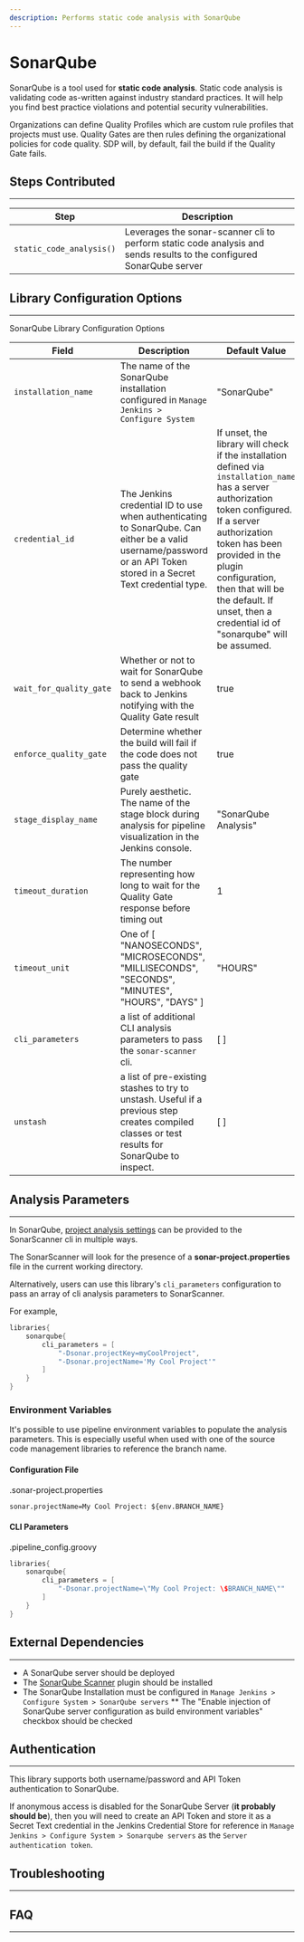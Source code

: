 ```yaml
---
description: Performs static code analysis with SonarQube
---
```


# SonarQube

SonarQube is a tool used for **static code analysis**.
Static code analysis is validating code as-written against industry standard practices.
It will help you find best practice violations and potential security vulnerabilities.

Organizations can define Quality Profiles which are custom rule profiles that projects must use.
Quality Gates are then rules defining the organizational policies for code quality.
SDP will, by default, fail the build if the Quality Gate fails.

##  Steps Contributed
---

| Step | Description |
| ----------- | ----------- |
| `static_code_analysis()` | Leverages the sonar-scanner cli to perform static code analysis and sends results to the configured SonarQube server |

## Library Configuration Options
---

 SonarQube Library Configuration Options

| Field | Description | Default Value |
| ----------- | ----------- | ----------- |
| `installation_name` | The name of the SonarQube installation configured in `Manage Jenkins > Configure System` | "SonarQube" |
| `credential_id` | The Jenkins credential ID to use when authenticating to SonarQube.  Can either be a valid username/password or an API Token stored in a Secret Text credential type. | If unset, the library will check if the installation defined via `installation_name` has a server authorization token configured. If a server authorization token has been provided in the plugin configuration, then that will be the default. If unset, then a credential id of "sonarqube" will be assumed. |
| `wait_for_quality_gate` | Whether or not to wait for SonarQube to send a webhook back to Jenkins notifying with the Quality Gate result | true |
| `enforce_quality_gate` | Determine whether the build will fail if the code does not pass the quality gate | true |
| `stage_display_name` | Purely aesthetic. The name of the stage block during analysis for pipeline visualization in the Jenkins console. | "SonarQube Analysis" |
| `timeout_duration` | The number representing how long to wait for the Quality Gate response before timing out | 1 |
| `timeout_unit` | One of [ "NANOSECONDS", "MICROSECONDS", "MILLISECONDS", "SECONDS", "MINUTES", "HOURS", "DAYS" ] | "HOURS" |
| `cli_parameters` | a list of additional CLI analysis parameters to pass the `sonar-scanner` cli. | [ ] |
| `unstash` | a list of pre-existing stashes to try to unstash. Useful if a previous step creates compiled classes or test results for SonarQube to inspect.  | [ ] |

## Analysis Parameters
---

In SonarQube, [project analysis settings](https://docs.sonarqube.org/latest/analysis/analysis-parameters/) can be provided to the SonarScanner cli in multiple ways. 

The SonarScanner will look for the presence of a **sonar-project.properties** file in the current working directory. 

Alternatively, users can use this library's `cli_parameters` configuration to pass an array of cli analysis parameters to SonarScanner.

For example, 

```groovy
libraries{
    sonarqube{
        cli_parameters = [ 
            "-Dsonar.projectKey=myCoolProject",
            "-Dsonar.projectName='My Cool Project'"
        ]
    }
}
```

### Environment Variables

It's possible to use pipeline environment variables to populate the analysis parameters.
This is especially useful when used with one of the source code management libraries to reference the branch name.

#### Configuration File 

.sonar-project.properties
```txt
sonar.projectName=My Cool Project: ${env.BRANCH_NAME}
```

#### CLI Parameters 

.pipeline_config.groovy
```groovy
libraries{
    sonarqube{
        cli_parameters = [ 
            "-Dsonar.projectName=\"My Cool Project: \$BRANCH_NAME\""
        ]
    }
}
```

##  External Dependencies
---

* A SonarQube server should be deployed
* The [SonarQube Scanner](https://plugins.jenkins.io/sonar/) plugin should be installed
* The SonarQube Installation must be configured in `Manage Jenkins > Configure System > SonarQube servers`
** The "Enable injection of SonarQube server configuration as build environment variables" checkbox should be checked

## Authentication
---

This library supports both username/password and API Token authentication to SonarQube. 

If anonymous access is disabled for the SonarQube Server (**it probably should be**),
then you will need to create an API Token and store it as a Secret Text credential in the Jenkins Credential Store
for reference in `Manage Jenkins > Configure System > Sonarqube servers` as the `Server authentication token`.

##  Troubleshooting
---

##  FAQ
---
